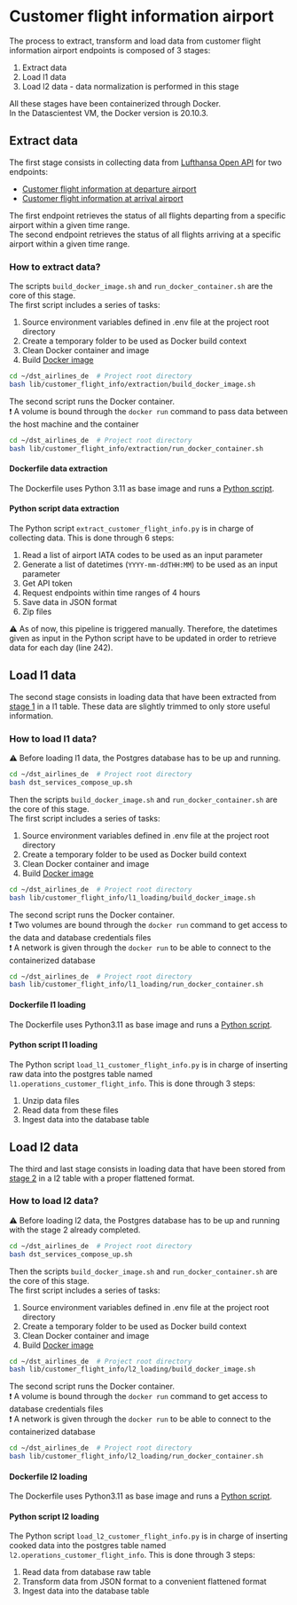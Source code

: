 # Customer flight information airport
The process to extract, transform and load data from customer flight information airport endpoints is composed of 3 stages:
1. Extract data
2. Load l1 data
3. Load l2 data - data normalization is performed in this stage

All these stages have been containerized through Docker.\
In the Datascientest VM, the Docker version is 20.10.3.

## Extract data
The first stage consists in collecting data from [Lufthansa Open API](https://developer.lufthansa.com/docs) for two endpoints:
- [Customer flight information at departure airport](https://developer.lufthansa.com/docs/read/api_details/operations/Customer_Flight_Information_at_Departure_Airport)
- [Customer flight information at arrival airport](https://developer.lufthansa.com/docs/read/api_details/operations/Customer_Flight_Information_at_Arrival_Airport)

The first endpoint retrieves the status of all flights departing from a specific airport within a given time range.\
The second endpoint retrieves the status of all flights arriving at a specific airport within a given time range.

### How to extract data?
The scripts `build_docker_image.sh` and `run_docker_container.sh` are the core of this stage.\
The first script includes a series of tasks:
1. Source environment variables defined in .env file at the project root directory
2. Create a temporary folder to be used as Docker build context
3. Clean Docker container and image
4. Build [Docker image](#dockerfile-data-extraction)

```sh
cd ~/dst_airlines_de  # Project root directory
bash lib/customer_flight_info/extraction/build_docker_image.sh
```

The second script runs the Docker container.\
:exclamation: A volume is bound through the `docker run` command to pass data between the host machine and the container

```sh
cd ~/dst_airlines_de  # Project root directory
bash lib/customer_flight_info/extraction/run_docker_container.sh
```

#### Dockerfile data extraction
The Dockerfile uses Python 3.11 as base image and runs a [Python script](#python-script-data-extraction).

#### Python script data extraction
The Python script `extract_customer_flight_info.py`  is in charge of collecting data. This is done through 6 steps:
1. Read a list of airport IATA codes to be used as an input parameter
2. Generate a list of datetimes (`YYYY-mm-ddTHH:MM`) to be used as an input parameter
3. Get API token
4. Request endpoints within time ranges of 4 hours
5. Save data in JSON format
6. Zip files

:warning: As of now, this pipeline is triggered manually. Therefore, the datetimes given as input in the Python script have to be updated in order to retrieve data for each day (line 242).

## Load l1 data
The second stage consists in loading data that have been extracted from [stage 1](#extract-data) in a l1 table. These data are slightly trimmed to only store useful information.

### How to load l1 data?
:warning: Before loading l1 data, the Postgres database has to be up and running.

```sh
cd ~/dst_airlines_de  # Project root directory
bash dst_services_compose_up.sh
```

Then the scripts `build_docker_image.sh` and `run_docker_container.sh` are the core of this stage.\
The first script includes a series of tasks:
1. Source environment variables defined in .env file at the project root directory
2. Create a temporary folder to be used as Docker build context
3. Clean Docker container and image
4. Build [Docker image](#dockerfile-l1-loading)

```sh
cd ~/dst_airlines_de  # Project root directory
bash lib/customer_flight_info/l1_loading/build_docker_image.sh
```

The second script runs the Docker container.\
:exclamation: Two volumes are bound through the `docker run` command to get access to the data and database credentials files\
:exclamation: A network is given through the `docker run` to be able to connect to the containerized database

```sh
cd ~/dst_airlines_de  # Project root directory
bash lib/customer_flight_info/l1_loading/run_docker_container.sh
```

#### Dockerfile l1 loading
The Dockerfile uses Python3.11 as base image and runs a [Python script](#python-script-l1-loading).

#### Python script l1 loading
The Python script `load_l1_customer_flight_info.py` is in charge of inserting raw data into the postgres table named `l1.operations_customer_flight_info`. This is done through 3 steps:
1. Unzip data files
2. Read data from these files
3. Ingest data into the database table

## Load l2 data
The third and last stage consists in loading data that have been stored from [stage 2](#load-l1-data) in a l2 table with a proper flattened format.

### How to load l2 data?
:warning: Before loading l2 data, the Postgres database has to be up and running with the stage 2 already completed.

```sh
cd ~/dst_airlines_de  # Project root directory
bash dst_services_compose_up.sh
```

Then the scripts `build_docker_image.sh` and `run_docker_container.sh` are the core of this stage.\
The first script includes a series of tasks:
1. Source environment variables defined in .env file at the project root directory
2. Create a temporary folder to be used as Docker build context
3. Clean Docker container and image
4. Build [Docker image](#dockerfile-l2-loading)

```sh
cd ~/dst_airlines_de  # Project root directory
bash lib/customer_flight_info/l2_loading/build_docker_image.sh
```

The second script runs the Docker container.\
:exclamation: A volume is bound through the `docker run` command to get access to database credentials files\
:exclamation: A network is given through the `docker run` to be able to connect to the containerized database

```sh
cd ~/dst_airlines_de  # Project root directory
bash lib/customer_flight_info/l2_loading/run_docker_container.sh
```

#### Dockerfile l2 loading
The Dockerfile uses Python3.11 as base image and runs a [Python script](#python-script-l2-loading).

#### Python script l2 loading
The Python script `load_l2_customer_flight_info.py` is in charge of inserting cooked data into the postgres table named `l2.operations_customer_flight_info`. This is done through 3 steps:
1. Read data from database raw table
2. Transform data from JSON format to a convenient flattened format
3. Ingest data into the database table
